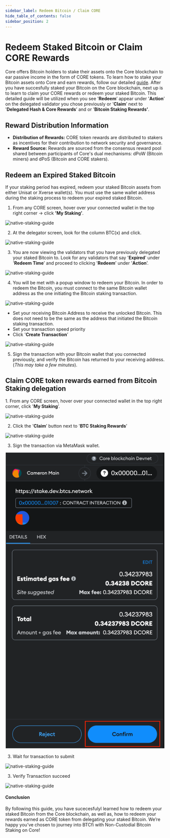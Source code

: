 ```yaml
---
sidebar_label: Redeem Bitcoin / Claim CORE 
hide_table_of_contents: false
sidebar_position: 2
---
```


# Redeem Staked Bitcoin or Claim CORE Rewards

Core offers Bitcoin holders to stake their assets onto the Core blockchain to ear passive income in the form of CORE tokens. To learn how to stake your Bitcoin assets onto Core and earn rewards, follow our detailed [guide](./stake-btc-guide.md). After you have succesfully staked your Bitcoin on the Core blockchain, next up is to learn to claim your CORE rewards or redeem your staked Bitcoin. This detailed guide will be utilized when you see '**Redeem**’ appear under '**Action**’ on the delegated validator you chose previously or '**Claim**’ next to '**Delegated Hash & Core Rewards**’ and or '**Bitcoin Staking Rewards’**.

## Reward Distribution Information

* **Distribution of Rewards:** CORE token rewards are distributed to stakers as incentives for their contribution to network security and governance.
* **Reward Source:** Rewards are sourced from the consensus reward pool shared between participants of Core's dual mechanisms: dPoW (Bitcoin miners) and dPoS (Bitcoin and CORE stakers).

## Redeem an Expired Staked Bitcoin

If your staking period has expired, redeem your staked Bitcoin assets from either Unisat or Xverse wallet(s). You must use the same wallet address during the staking process to redeem your expired staked Bitcoin.

1. From any CORE screen, hover over your connected wallet in the top right corner → click **'My Staking’**.

![native-staking-guide](../../../../static/img/native-staking/native-staking-18.avif)

2. At the delegator screen, look for the column BTC(x) and click.

![native-staking-guide](../../../../static/img/native-staking/native-staking-19.avif)

3. You are now viewing the validators that you have previously delegated your staked Bitcoin to. Look for any validators that say '**Expired**’ under '**Redeem Time**’ and proceed to clicking '**Redeem**’ under '**Action**’.

![native-staking-guide](../../../../static/img/native-staking/native-staking-20.avif)

4. You will be met with a popup window to redeem your Bitcoin. In order to redeem the Bitcoin, you must connect to the same Bitcoin wallet address as the one initiating the Bitcoin staking transaction.

![native-staking-guide](../../../../static/img/native-staking/native-staking-21.avif)

* Set your receiving Bitcoin Address to receive the unlocked Bitcoin. This does not need to be the same as the address that initiated the Bitcoin staking transaction.
* Set your transaction speed priority
* Click '**Create Transaction**’

![native-staking-guide](../../../../static/img/native-staking/native-staking-22.avif)

5. Sign the transaction with your Bitcoin wallet that you connected previously, and verify the Bitcoin has returned to your receiving address. (_This may take a few minutes_).

## Claim CORE token rewards earned from Bitcoin Staking delegation

1\. From any CORE screen, hover over your connected wallet in the top right corner, click '**My Staking**’.

![native-staking-guide](../../../../static/img/native-staking/native-staking-23.avif)

2. Click the '**Claim**’ button next to '**BTC Staking Rewards**’

![native-staking-guide](../../../../static/img/native-staking/native-staking-24.avif)

3. Sign the transaction via MetaMask wallet.

![native-staking-guide](../../../../static/img/native-staking/native-staking-25.png)

3. Wait for transaction to submit

![native-staking-guide](../../../../static/img/native-staking/native-staking-26.avif)

3. Verify Transaction succeed

![native-staking-guide](../../../../static/img/native-staking/native-staking-27.avif)

#### Conclusion

By following this guide, you have sucecesfulyl learned how to redeem your staked Bitcoin from the Core blockchain, as well as, how to redeem your rewards earned as CORE token from delegating your staked Bitcoin. We’re happy you’ve chosen to journey into BTCfi with Non-Custodial Bitcoin Staking on Core!
